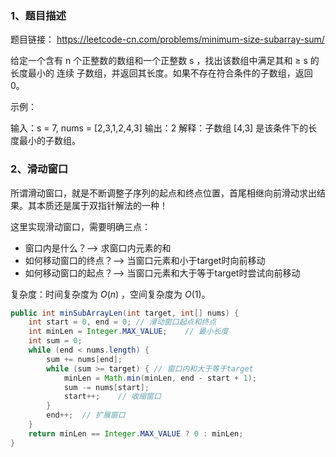 ### 1、题目描述

题目链接： https://leetcode-cn.com/problems/minimum-size-subarray-sum/

给定一个含有 n 个正整数的数组和一个正整数 s ，找出该数组中满足其和 ≥ s 的长度最小的 连续 子数组，并返回其长度。如果不存在符合条件的子数组，返回 0。

示例：

输入：s = 7, nums = [2,3,1,2,4,3]
输出：2
解释：子数组 [4,3] 是该条件下的长度最小的子数组。



### 2、滑动窗口

所谓滑动窗口，就是不断调整子序列的起点和终点位置，首尾相继向前滑动求出结果。其本质还是属于双指针解法的一种！

这里实现滑动窗口，需要明确三点：

- 窗口内是什么？--> 求窗口内元素的和
- 如何移动窗口的终点？--> 当窗口元素和小于target时向前移动
- 如何移动窗口的起点？--> 当窗口元素和大于等于target时尝试向前移动

复杂度：时间复杂度为 $O(n)$ ，空间复杂度为 $O(1)$。

```java
public int minSubArrayLen(int target, int[] nums) {
    int start = 0, end = 0; // 滑动窗口起点和终点
    int minLen = Integer.MAX_VALUE;    // 最小长度
    int sum = 0;
    while (end < nums.length) {
        sum += nums[end];
        while (sum >= target) { // 窗口内和大于等于target
            minLen = Math.min(minLen, end - start + 1);
            sum -= nums[start];
            start++;    // 收缩窗口
        }
        end++;  // 扩展窗口
    }
    return minLen == Integer.MAX_VALUE ? 0 : minLen;
}
```

